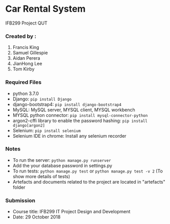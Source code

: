 
# Car Rental System 
 IFB299 Project 
 QUT

### Created by :
 1. Francis King
 2. Samuel Gillespie
 3. Aidan Perera
 4. JianHong Lee
 5. Tom Kirby

### Required Files
* python 3.7.0
* Django: `pip install Django`
* django-bootstrap4: `pip install django-bootstrap4`
* MySQL: MySQL server, MYSQL client, MYSQL workbench
* MYSQL python connector: `pip install mysql-connector-python`
* argon2-cffi library to enable the password hashing: `pip install django[argon2]`
* Selenium: `pip install selenium`
* Selenium IDE in chrome: Install any selenium recorder

### Notes
 - To run the server: `python manage.py runserver`
 - Add the your database password in settings.py
 - To run tests: `python manage.py test` or `python manage.py test -v 2` (To show more details of tests)
 - Artefacts and documents related to the project are located in "artefacts" folder

### Submission
- Course title: IFB299 IT Project Design and Development
- Date: 29 October 2018
